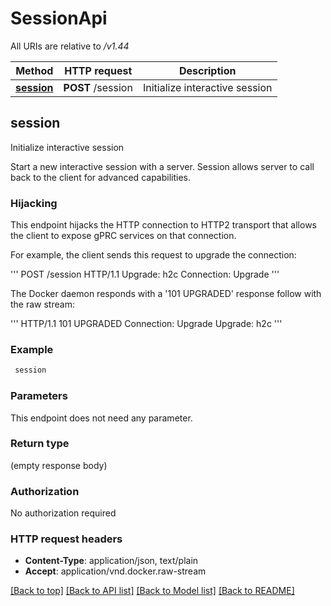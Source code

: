 # SessionApi

All URIs are relative to */v1.44*

Method | HTTP request | Description
------------- | ------------- | -------------
[**session**](SessionApi.md#session) | **POST** /session | Initialize interactive session


## **session**

Initialize interactive session

Start a new interactive session with a server. Session allows server to
call back to the client for advanced capabilities.

### Hijacking

This endpoint hijacks the HTTP connection to HTTP2 transport that allows
the client to expose gPRC services on that connection.

For example, the client sends this request to upgrade the connection:

'''
POST /session HTTP/1.1
Upgrade: h2c
Connection: Upgrade
'''

The Docker daemon responds with a '101 UPGRADED' response follow with
the raw stream:

'''
HTTP/1.1 101 UPGRADED
Connection: Upgrade
Upgrade: h2c
'''

### Example
```bash
 session
```

### Parameters
This endpoint does not need any parameter.

### Return type

(empty response body)

### Authorization

No authorization required

### HTTP request headers

 - **Content-Type**: application/json, text/plain
 - **Accept**: application/vnd.docker.raw-stream

[[Back to top]](#) [[Back to API list]](../README.md#documentation-for-api-endpoints) [[Back to Model list]](../README.md#documentation-for-models) [[Back to README]](../README.md)

